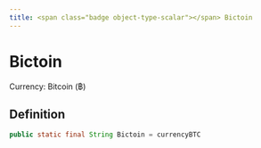 ```yaml
---
title: <span class="badge object-type-scalar"></span> Bictoin
---
```

# <span class="badge object-type-scalar"></span> Bictoin

Currency: Bitcoin (฿)

## Definition

```java
public static final String Bictoin = currencyBTC
```
